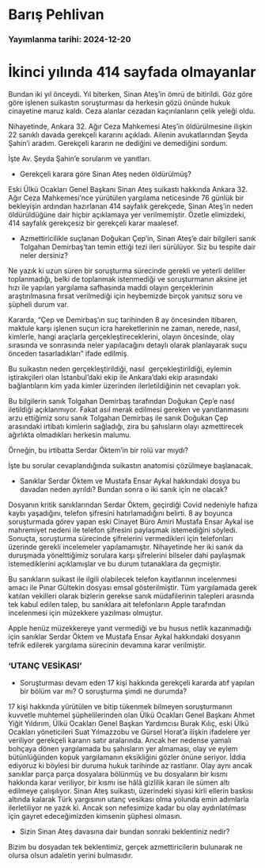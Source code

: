# Barış Pehlivan

### Yayımlanma tarihi: 2024-12-20

# İkinci yılında 414 sayfada olmayanlar

Bundan iki yıl önceydi. Yıl biterken, Sinan Ateş’in ömrü de bitirildi. Göz göre göre işlenen suikastın soruşturması da herkesin gözü önünde hukuk cinayetine maruz kaldı. Ceza alanlar cezadan kaçırılanların çelik yeleği oldu.

Nihayetinde, Ankara 32. Ağır Ceza Mahkemesi Ateş’in öldürülmesine ilişkin 22 sanıklı davada gerekçeli kararını açıkladı. Ailenin avukatlarından Şeyda Şahin’i aradım. Gerekçeli kararın ne dediğini ve demediğini sordum.

İşte Av. Şeyda Şahin’e sorularım ve yanıtları.

- Gerekçeli karara göre Sinan Ateş neden öldürülmüş?

Eski Ülkü Ocakları Genel Başkanı Sinan Ateş suikastı hakkında Ankara 32. Ağır Ceza Mahkemesi’nce yürütülen yargılama neticesinde 76 günlük bir bekleyişin ardından hazırlanan 414 sayfalık gerekçede, Sinan Ateş’in neden öldürüldüğüne dair hiçbir açıklamaya yer verilmemiştir. Özetle elimizdeki, 414 sayfalık gerekçesiz bir gerekçeli karar maalesef.

- Azmettiricilikle suçlanan Doğukan Çep’in, Sinan Ateş’e dair bilgileri sanık Tolgahan Demirbaş’tan temin ettiği tezi ileri sürülüyor. Siz bu tespite dair neler dersiniz?

Ne yazık ki uzun süren bir soruşturma sürecinde gerekli ve yeterli deliller toplanmadığı, belki de toplanmak istenmediği ve soruşturmanın aksine jet hızı ile yapılan yargılama safhasında maddi olayın gerçeklerinin araştırılmasına fırsat verilmediği için heybemizde birçok yanıtsız soru ve şüpheli durum var.

Kararda, “Çep ve Demirbaş’ın suç tarihinden 8 ay öncesinden itibaren, maktule karşı işlenen suçun icra hareketlerinin ne zaman, nerede, nasıl, kimlerle, hangi araçlarla gerçekleştireceklerini, olayın öncesinde, olay sırasında ve sonrasında neler yapılacağını detaylı olarak planlayarak suçu önceden tasarladıkları” ifade edilmiş.

Bu suikastın neden gerçekleştirildiği, nasıl  gerçekleştirildiği, eylemin iştirakçileri olan İstanbul’daki ekip ile Ankara’daki ekip arasındaki bağlantıların kim yada kimler üzerinden ilerletildiğinin net cevapları yok.

Bu bilgilerin sanık Tolgahan Demirbaş tarafından Doğukan Çep’e nasıl iletildiği açıklanmıyor. Fakat asıl merak edilmesi gereken ve yanıtlanmasını arzu ettiğimiz soru sanık Tolgahan Demirbaş ile sanık Doğukan Çep arasındaki irtibatı kimlerin sağladığı, zira bu şahısların olayı azmettirecek ağırlıkta olmadıkları herkesin malumu.

Örneğin, bu irtibatta Serdar Öktem’in bir rolü var mıydı?

İşte bu sorular cevaplandığında suikastın anatomisi çözülmeye başlanacak.

- Sanıklar Serdar Öktem ve Mustafa Ensar Aykal hakkındaki dosya bu davadan neden ayrıldı? Bundan sonra o iki sanık için ne olacak?

Dosyanın kritik sanıklarından Serdar Öktem, geçirdiği Covid nedeniyle hafıza kaybı yaşadığını, telefon şifresini hatırlamadığını belirti. 8 ay boyunca soruşturmada görev yapan eski Cinayet Büro Amiri Mustafa Ensar Aykal ise mahremiyet nedeni ile telefon şifresini paylaşmak istemediğini söyledi. Sonuçta, soruşturma sürecinde şifrelerini vermedikleri için telefonları üzerinde gerekli incelemeler yapılamamıştır. Nihayetinde her iki sanık da duruşmada yönelttiğimiz sorulara karşı şifrelerini bilseler dahi paylaşmak istemediklerini açıklamışlar ve bu durum tutanaklara da geçmiştir.

Bu sanıkların suikast ile ilgili olabilecek telefon kayıtlarının incelenmesi amacı ile Pınar Gültekin dosyası emsal gösterilmiştir. Tüm yargılamada gerek katılan vekilleri olarak bizlerin gerekse sanık müdafilerinin talepleri arasında tek kabul edilen talep, bu sanıklara ait telefonların Apple tarafından incelenmesi için müzekkere yazılması olmuştur.

Apple henüz müzekkereye yanıt vermediği ve bu husus netlik kazanmadığı için sanıklar Serdar Öktem ve Mustafa Ensar Aykal hakkındaki dosyanın tefrik edilerek yargılama sürecinin devamına karar verilmiştir.


### ‘UTANÇ VESİKASI’

- Soruşturması devam eden 17 kişi hakkında gerekçeli kararda atıf yapılan bir bölüm var mı? O soruşturma şimdi ne durumda?

17 kişi hakkında yürütülen ve bitip tükenmek bilmeyen soruşturmanın kuvvetle muhtemel şüphelilerinden olan Ülkü Ocakları Genel Başkanı Ahmet Yiğit Yıldırım, Ülkü Ocakları Genel Başkan Yardımcısı Burak Kılıç, eski Ülkü Ocakları yöneticileri Suat Yılmazzobu ve Gürsel Horat’a ilişkin ifadelere yer veriliyor gerekçeli kararın satır aralarında. Ancak her nedense yamalı bohçaya dönen yargılamada bu şahısların yer almaması, olay ve eylem bütünlüğünden kopuk yargılamanın eksikliğini gözler önüne seriyor. İddia ediyoruz ki böylesi bir duruma hukuk tarihinde az rastlanır. Olay aynı ancak sanıklar parça parça dosyalara bölünmüş ve bu dosyaların bir kısmı hakkında karar veriliyor, bir kısmı ise hâlâ gizlilik kararı ile sümen altı edilmeye çalışılıyor. Sinan Ateş suikastı, üzerindeki siyasi kirli ellerin baskısı altında kalarak Türk yargısının utanç vesikası olma yolunda emin adımlarla ilerletiliyor ne yazık ki. Ancak son nefesimize kadar bu olay aydınlatılması için gayret edeceğimizden kimsenin şüphesi olmasın.

- Sizin Sinan Ateş davasına dair bundan sonraki beklentiniz nedir?

Bizim bu dosyadan tek beklentimiz, gerçek azmettiricilerin bulunarak ne olursa olsun adaletin yerini bulmasıdır.

